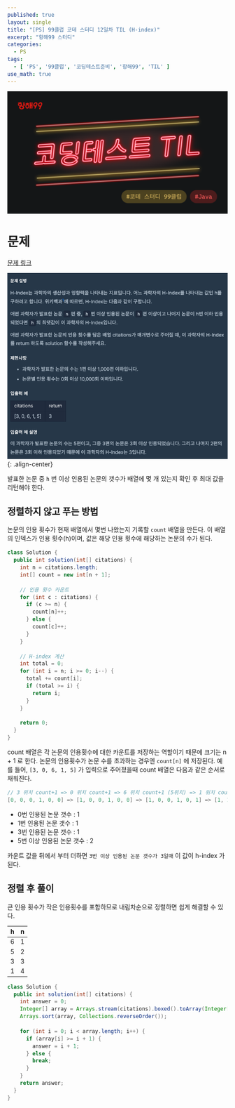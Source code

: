 ```yaml
---
published: true
layout: single
title: "[PS] 99클럽 코테 스터디 12일차 TIL (H-index)"
excerpt: "항해99 스터디"
categories:
  - PS
tags:
  - [ 'PS', '99클럽', '코딩테스트준비', '항해99', 'TIL' ]
use_math: true
---
```


![img_3.png](https://github.com/zhtmr/static-files-for-posting/blob/main/static-files-for-posting/20240722/99club_TIL_thumbnail/%EA%B8%B0%EB%B3%B8%ED%98%951_java.png?raw=true)

# 문제 

[문제 링크](https://school.programmers.co.kr/learn/courses/30/lessons/42747)

![img_3.png](https://github.com/zhtmr/static-files-for-posting/blob/main/static-files-for-posting/20240802/img_3.png?raw=true){: .align-center}

발표한 논문 중 `h` 번 이상 인용된 논문의 갯수가 배열에 몇 개 있는지 확인 후 최대 값을 리턴해야 한다. 

## 정렬하지 않고 푸는 방법

논문의 인용 횟수가 현재 배열에서 몇번 나왔는지 기록할 `count` 배열을 만든다. 
이 배열의 인덱스가 인용 횟수(h)이며, 값은 해당 인용 횟수에 해당하는 논문의 수가 된다.


```java
class Solution {
  public int solution(int[] citations) {
    int n = citations.length;
    int[] count = new int[n + 1];

    // 인용 횟수 카운트
    for (int c : citations) {
      if (c >= n) {
        count[n]++;
      } else {
        count[c]++;
      } 
    }
    
    // H-index 계산
    int total = 0;
    for (int i = n; i >= 0; i--) {
      total += count[i];
      if (total >= i) {
        return i;
      }
    }
    
    return 0;
  }
}
```
count 배열은 각 논문의 인용횟수에 대한 카운트를 저장하는 역할이기 때문에 크기는 n + 1 로 한다. 
논문의 인용횟수가 논문 수를 초과하는 경우엔 `count[n]` 에 저장된다.
예를 들어, `[3, 0, 6, 1, 5]` 가 입력으로 주어졌을때 count 배열은 다음과 같은 순서로 채워진다.
```java
// 3 위치 count+1 => 0 위치 count+1 => 6 위치 count+1 (5위치) => 1 위치 count+1 => 5 위치 count+1 
[0, 0, 0, 1, 0, 0] => [1, 0, 0, 1, 0, 0] => [1, 0, 0, 1, 0, 1] => [1, 1, 0, 1, 0, 1] => [1, 1, 0, 1, 0, 2]
```
- 0번 인용된 논문 갯수 : 1
- 1번 인용된 논문 갯수 : 1
- 3번 인용된 논문 갯수 : 1
- 5번 이상 인용된 논문 갯수 : 2

카운트 값을 뒤에서 부터 더하면 `3번 이상 인용된 논문 갯수가 3일때` 이 값이 h-index 가 된다.




## 정렬 후 풀이
큰 인용 횟수가 작은 인용횟수를 포함하므로 내림차순으로 정렬하면 쉽게 해결할 수 있다.

| h 	  | n 	  |
|:----:|:----:|
| 6 	  | 1 	  |
| 5 	  | 2 	  |
| 3 	  | 3 	  |
| 1 	  | 4 	  |

```java
class Solution {
  public int solution(int[] citations) {
    int answer = 0;
    Integer[] array = Arrays.stream(citations).boxed().toArray(Integer[]::new);
    Arrays.sort(array, Collections.reverseOrder());

    for (int i = 0; i < array.length; i++) {
      if (array[i] >= i + 1) {
        answer = i + 1;
      } else {
        break;
      }
    }
    return answer;
  }
}
```
